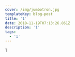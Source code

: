 ```yaml
---
cover: /img/jumbotron.jpg
templateKey: blog-post
title: '1'
date: 2018-11-19T07:13:26.861Z
description: '1'
tags:
  - '1'
---
```

1
